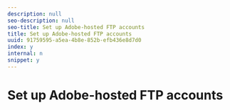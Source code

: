 ```yaml
---
description: null
seo-description: null
seo-title: Set up Adobe-hosted FTP accounts
title: Set up Adobe-hosted FTP accounts
uuid: 91759595-a5ea-4b8e-852b-efb436e8d7d0
index: y
internal: n
snippet: y
---
```


# Set up Adobe-hosted FTP accounts

